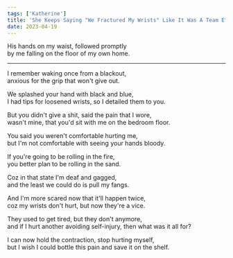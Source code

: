 ```yaml
---
tags: ['Katherine']
title: 'She Keeps Saying "We Fractured My Wrists" Like It Was A Team Effort'
date: 2023-04-19
---
```


His hands on my waist, followed promptly  
by me falling on the floor of my own home.

---

I remember waking once from a blackout,  
anxious for the grip that won't give out.

We splashed your hand with black and blue,  
I had tips for loosened wrists, so I detailed them to you.

But you didn't give a shit, said the pain that I wore,  
wasn't mine, that you'd sit with me on the bedroom floor.

You said you weren't comfortable hurting me,  
but I'm not comfortable with seeing your hands bloody.

If you're going to be rolling in the fire,  
you better plan to be rolling in the sand.

Coz in that state I'm deaf and gagged,  
and the least we could do is pull my fangs.

And I'm more scared now that it'll happen twice,  
coz my wrists don't hurt, but now they're a vice.

They used to get tired, but they don't anymore,  
and if I hurt another avoiding self-injury, then what was it all for?

I can now hold the contraction, stop hurting myself,  
but I wish I could bottle this pain and save it on the shelf.
